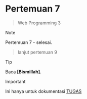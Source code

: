 # Pertemuan 7

> Web Programming 3
> <br>

> [!NOTE]
> Pertemuan 7 - selesai.
>
> > lanjut pertemuan 9

> [!TIP]
> Baca **[Bismillah].**

> [!IMPORTANT]
> Ini hanya untuk dokumentasi <ins>TUGAS</ins>
